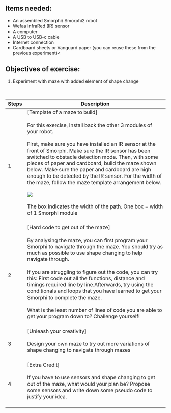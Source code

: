 ## Items needed:
* An assembled Smorphi/ Smorphi2 robot
* Wefaa InfraRed (IR) sensor
* A computer
* A USB to USB-c cable
* Internet connection
* Cardboard sheets or Vanguard paper (you can reuse these from the previous experiment)<
## Objectives of exercise:
1. Experiment with maze with added element of shape change

<br />

Steps | Description
-- | --
1 | [Template of a maze to build]<br /><br />For this exercise, install back the other 3 modules of your robot.<br /><br /> First, make sure you have installed an IR sensor at the front of Smorphi. Make sure the IR sensor has been switched to obstacle detection mode. Then, with some pieces of paper and cardboard, build the maze shown below. Make sure the paper and cardboard are high enough to be detected by the IR sensor. For the width of the maze, follow the maze template arrangement below.<br /><br />![](https://github.com/WefaaRobotics/Smorphi-Wiki/blob/main/Robot%20exercises%20images/11/11.1.PNG)<br /><br />The box indicates the width of the path. One box = width of 1 Smorphi module<br /><br />
2 | [Hard code to get out of the maze]<br /><br />By analysing the maze, you can first program your Smorphi to navigate through the maze. You should try as much as possible to use shape changing to help navigate through.<br /><br />If you are struggling to figure out the code, you can try this: First code out all the functions, distance and timings required line by line.Afterwards, try using the conditionals and loops that you have learned to get your Smorphi to complete the maze.<br /><br />What is the least number of lines of code you are able to get your program down to? Challenge yourself!<br /><br />
3 | [Unleash your creativity]<br /><br />Design your own maze to try out more variations of shape changing to navigate through mazes<br /><br />
4 | [Extra Credit]<br /><br />If you have to use sensors and shape changing to get out of the maze, what would your plan be? Propose some sensors and write down some pseudo code to justify your idea.<br /><br />